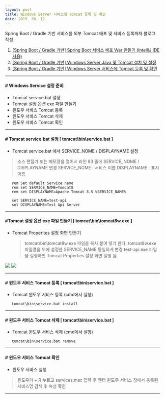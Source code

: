 ```yaml
---
layout: post
title: Windows Server 서비스에 Tomcat 등록 및 확인
date: 2019. 08. 12
---
```


Spring Boot / Gradle 기반 서비스를 외부 Tomcat 배포 및 서비스 등록까지 블로그 작성
 1. [[Spring Boot / Gradle 기반] Spring Boot 서비스 배포 War 만들기 (IntelliJ IDE 사용)](https://baboototo.tistory.com/29)
 2. [[Spring Boot / Gradle 기반] Windows Server Java 및 Tomcat 설치 및 설정](https://baboototo.tistory.com/30)
 3. [[Spring Boot / Gradle 기반] Windows Server 서비스에 Tomcat 등록 및 확인](https://baboototo.tistory.com/31)


- - -

#### #  Windows Service 설정 준비
 * Tomcat service.bat 설정
 * Tomcat 설정 옵션 exe 파일 만들기
 * 윈도우 서비스 Tomcat 등록
 * 윈도우 서비스 Tomcat 삭제
 * 윈도우 서비스 Tomcat 확인

- - -

#### # Tomcat service.bat 설정 [ tomcat\bin\service.bat ]
* Tomcat service.bat 에서 SERVICE_NOME / DISPLAYNAME 설정
 > 소스 편집기 또는 메모장을 열어서 라인 83 줄에 SERVICE_NOME / DISPLAYNAME 변경
 > SERVICE_NOME : 서비스 이름
 > DISPLAYNAME  : 표시 이름

 ```[xml]
	rem Set default Service name
	rem set SERVICE_NAME=Tomcat8
	rem set DISPLAYNAME=Apache Tomcat 8.5 %SERVICE_NAME%

	set SERVICE_NAME=test-api
	set DISPLAYNAME=Test Api Server
 ```

- - -

#### #Tomcat 설정 옵션 exe 파일 만들기 [ tomcat\bin\tomcat8w.exe ]
* Tomcat Properites 설정 화면 만든기
  > tomcat\bin\tomcat8w.exe 파일을 복사 붙여 넣기 한다.
  > tomcat8w.exe 파일명을 위에 설정한 SERVICE_NAME 동일하게 변경
  > test-api.exe 파일을 실행하면 Tomcat Properties 설정 화면 실행 됨

 ![](http://baboototo.github.io/images/blogs/springboot/springboot-windows-service-setting-01.png)
 ![](http://baboototo.github.io/images/blogs/springboot/springboot-windows-service-setting-02.png)

- - -

#### # 윈도우 서비스 Tomcat 등록 [ tomcat\bin\service.bat ]
* Tomcat 윈도우 서비스 등록 (cmd에서 실행)
 ```[xml]
	tomcat\bin\service.bat install
 ```

- - -

#### # 윈도우 서비스 Tomcat 삭제 [ tomcat\bin\service.bat ]
* Tomcat 윈도우 서비스 삭제 (cmd에서 실행)
 ```[xml]
	tomcat\bin\service.bat remove
 ```

- - -

#### # 윈도우 서비스 Tomcat 확인
* 윈도우 서비스 실행
 > 윈도우키 + R 누르고 services.msc 입력 후 엔터
 > 윈도우 서비스 창에서 등록된 서비스명 검색 후 속성 확인

- - -



